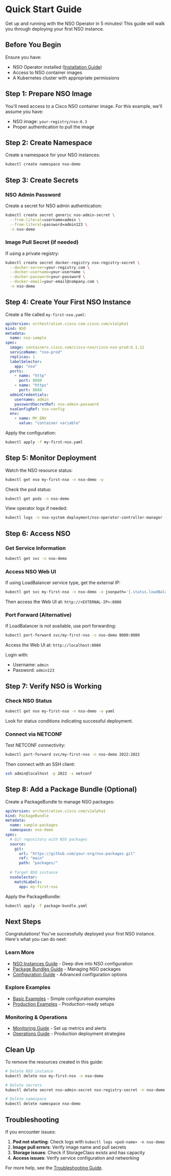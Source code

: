 # Quick Start Guide

Get up and running with the NSO Operator in 5 minutes! This guide will walk you through deploying your first NSO instance.

## Before You Begin

Ensure you have:
- NSO Operator installed ([Installation Guide](installation.md))
- Access to NSO container images
- A Kubernetes cluster with appropriate permissions

## Step 1: Prepare NSO Image

You'll need access to a Cisco NSO container image. For this example, we'll assume you have:
- NSO image: `your-registry/nso:6.3`
- Proper authentication to pull the image

## Step 2: Create Namespace

Create a namespace for your NSO instances:

```bash
kubectl create namespace nso-demo
```

## Step 3: Create Secrets

### NSO Admin Password
Create a secret for NSO admin authentication:

```bash
kubectl create secret generic nso-admin-secret \
  --from-literal=username=admin \
  --from-literal=password=admin123 \
  -n nso-demo
```

### Image Pull Secret (if needed)
If using a private registry:

```bash
kubectl create secret docker-registry nso-registry-secret \
  --docker-server=your-registry.com \
  --docker-username=your-username \
  --docker-password=your-password \
  --docker-email=your-email@company.com \
  -n nso-demo
```

## Step 4: Create Your First NSO Instance

Create a file called `my-first-nso.yaml`:

```yaml
apiVersion: orchestration.cisco.com.cisco.com/v1alpha1
kind: NSO
metadata:
  name: nso-sample
spec:
  image: containers.cisco.com/cisco-nso/cisco-nso-prod:6.1.11
  serviceName: "nso-prod"
  replicas: 1
  labelSelector:
    app: "nso"
  ports:
    - name: "http"
      port: 8080 
    - name: "https"
      port: 8888 
  adminCredentials:
    username: admin
    passwordSecretRef: nso-admin-password
  nsoConfigRef: nso-config
  env:
    - name: MY_ENV
      value: "container variable"
```

Apply the configuration:

```bash
kubectl apply -f my-first-nso.yaml
```

## Step 5: Monitor Deployment

Watch the NSO resource status:

```bash
kubectl get nso my-first-nso -n nso-demo -w
```

Check the pod status:

```bash
kubectl get pods -n nso-demo
```

View operator logs if needed:

```bash
kubectl logs -n nso-system deployment/nso-operator-controller-manager -f
```

## Step 6: Access NSO

### Get Service Information
```bash
kubectl get svc -n nso-demo
```

### Access NSO Web UI
If using LoadBalancer service type, get the external IP:

```bash
kubectl get svc my-first-nso -n nso-demo -o jsonpath='{.status.loadBalancer.ingress[0].ip}'
```

Then access the Web UI at: `http://<EXTERNAL-IP>:8080`

### Port Forward (Alternative)
If LoadBalancer is not available, use port forwarding:

```bash
kubectl port-forward svc/my-first-nso -n nso-demo 8080:8080
```

Access the Web UI at: `http://localhost:8080`

Login with:
- Username: `admin`
- Password: `admin123`

## Step 7: Verify NSO is Working

### Check NSO Status
```bash
kubectl get nso my-first-nso -n nso-demo -o yaml
```

Look for status conditions indicating successful deployment.

### Connect via NETCONF
Test NETCONF connectivity:

```bash
kubectl port-forward svc/my-first-nso -n nso-demo 2022:2022
```

Then connect with an SSH client:
```bash
ssh admin@localhost -p 2022 -s netconf
```

## Step 8: Add a Package Bundle (Optional)

Create a PackageBundle to manage NSO packages:

```yaml
apiVersion: orchestration.cisco.com/v1alpha1
kind: PackageBundle
metadata:
  name: sample-packages
  namespace: nso-demo
spec:
  # Git repository with NSO packages
  source:
    git:
      url: "https://github.com/your-org/nso-packages.git"
      ref: "main"
      path: "packages/"
  
  # Target NSO instance
  nsoSelector:
    matchLabels:
      app: my-first-nso
```

Apply the PackageBundle:

```bash
kubectl apply -f package-bundle.yaml
```

## Next Steps

Congratulations! You've successfully deployed your first NSO instance. Here's what you can do next:

### Learn More
- [NSO Instances Guide](../user-guide/nso-instances.md) - Deep dive into NSO configuration
- [Package Bundles Guide](../user-guide/package-bundles.md) - Managing NSO packages
- [Configuration Guide](../user-guide/configuration.md) - Advanced configuration options

### Explore Examples
- [Basic Examples](../examples/basic/) - Simple configuration examples
- [Production Examples](../examples/production/) - Production-ready setups

### Monitoring & Operations
- [Monitoring Guide](../user-guide/monitoring.md) - Set up metrics and alerts
- [Operations Guide](../operations/) - Production deployment strategies

## Clean Up

To remove the resources created in this guide:

```bash
# Delete NSO instance
kubectl delete nso my-first-nso -n nso-demo

# Delete secrets
kubectl delete secret nso-admin-secret nso-registry-secret -n nso-demo

# Delete namespace
kubectl delete namespace nso-demo
```

## Troubleshooting

If you encounter issues:

1. **Pod not starting**: Check logs with `kubectl logs <pod-name> -n nso-demo`
2. **Image pull errors**: Verify image name and pull secrets
3. **Storage issues**: Check if StorageClass exists and has capacity
4. **Access issues**: Verify service configuration and networking

For more help, see the [Troubleshooting Guide](../user-guide/troubleshooting.md).
